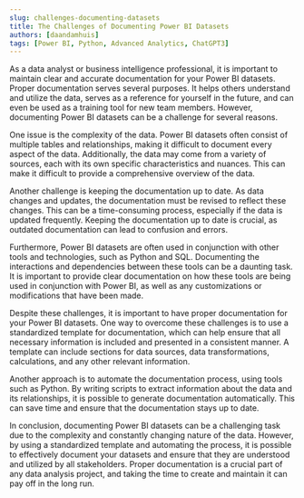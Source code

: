 ```yaml
---
slug: challenges-documenting-datasets
title: The Challenges of Documenting Power BI Datasets
authors: [daandamhuis]
tags: [Power BI, Python, Advanced Analytics, ChatGPT3]
---
```


As a data analyst or business intelligence professional, it is important to maintain clear and accurate documentation for your Power BI datasets. Proper documentation serves several purposes. It helps others understand and utilize the data, serves as a reference for yourself in the future, and can even be used as a training tool for new team members. However, documenting Power BI datasets can be a challenge for several reasons.

One issue is the complexity of the data. Power BI datasets often consist of multiple tables and relationships, making it difficult to document every aspect of the data. Additionally, the data may come from a variety of sources, each with its own specific characteristics and nuances. This can make it difficult to provide a comprehensive overview of the data.

Another challenge is keeping the documentation up to date. As data changes and updates, the documentation must be revised to reflect these changes. This can be a time-consuming process, especially if the data is updated frequently. Keeping the documentation up to date is crucial, as outdated documentation can lead to confusion and errors.

Furthermore, Power BI datasets are often used in conjunction with other tools and technologies, such as Python and SQL. Documenting the interactions and dependencies between these tools can be a daunting task. It is important to provide clear documentation on how these tools are being used in conjunction with Power BI, as well as any customizations or modifications that have been made.

Despite these challenges, it is important to have proper documentation for your Power BI datasets. One way to overcome these challenges is to use a standardized template for documentation, which can help ensure that all necessary information is included and presented in a consistent manner. A template can include sections for data sources, data transformations, calculations, and any other relevant information.

Another approach is to automate the documentation process, using tools such as Python. By writing scripts to extract information about the data and its relationships, it is possible to generate documentation automatically. This can save time and ensure that the documentation stays up to date.

In conclusion, documenting Power BI datasets can be a challenging task due to the complexity and constantly changing nature of the data. However, by using a standardized template and automating the process, it is possible to effectively document your datasets and ensure that they are understood and utilized by all stakeholders. Proper documentation is a crucial part of any data analysis project, and taking the time to create and maintain it can pay off in the long run.